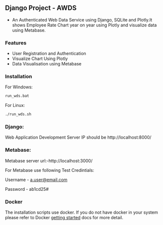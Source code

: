## Django Project - AWDS

- An Authenticated Web Data Service using Django, SQLite and Plotly.It shows Employee Rate Chart year on year using Plotly and visualize data using Metabase.

### Features

- User Registration and Authentication
- Visualize Chart Using Plotly
- Data Visualisation using Metabase

### Installation

For Windows:

```bash
run_wds.bat
```

For Linux:

```bash
./run_wds.sh
```

### Django:

Web Application Development Server IP should be http://localhost:8000/

### Metabase:

Metabase server url:-http://localhost:3000/

For Metabase use following Test Credintials:

Username - a.user@email.com

Password - ab1cd25#

### Docker

The installation scripts use docker. If you do not have docker in your system please
refer to Docker [getting started](https://docs.docker.com/get-started/)
docs for more detail.
